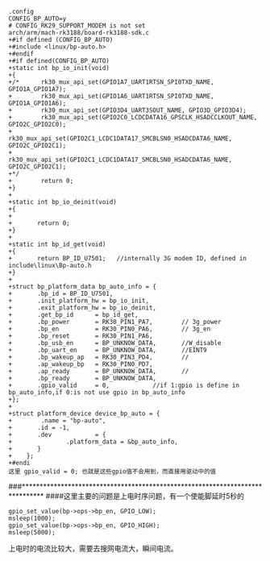 
	.config
	CONFIG_BP_AUTO=y
	# CONFIG_RK29_SUPPORT_MODEM is not set
	arch/arm/mach-rk3188/board-rk3188-sdk.c
	+#if defined (CONFIG_BP_AUTO)
	+#include <linux/bp-auto.h>
	+#endif
	+#if defined(CONFIG_BP_AUTO)
	+static int bp_io_init(void)
	+{
	+/*      rk30_mux_api_set(GPIO1A7_UART1RTSN_SPI0TXD_NAME, GPIO1A_GPIO1A7);
	+        rk30_mux_api_set(GPIO1A6_UART1RTSN_SPI0TXD_NAME, GPIO1A_GPIO1A6);
	+        rk30_mux_api_set(GPIO3D4_UART3SOUT_NAME, GPIO3D_GPIO3D4);
	+        rk30_mux_api_set(GPIO2C0_LCDCDATA16_GPSCLK_HSADCCLKOUT_NAME, GPIO2C_GPIO2C0);
	+        rk30_mux_api_set(GPIO2C1_LCDC1DATA17_SMCBLSN0_HSADCDATA6_NAME, GPIO2C_GPIO2C1);
	+        rk30_mux_api_set(GPIO2C1_LCDC1DATA17_SMCBLSN0_HSADCDATA6_NAME, GPIO2C_GPIO2C1);
	+*/
	+        return 0;
	+}
	+
	+static int bp_io_deinit(void)
	+{
	+       
	+       return 0;
	+}
	+
	+static int bp_id_get(void)
	+{      
	+       return BP_ID_U7501;   //internally 3G modem ID, defined in  include\linux\Bp-auto.h
	+} 
	+
	+struct bp_platform_data bp_auto_info = {       
	+       .bp_id = BP_ID_U7501,
	+       .init_platform_hw = bp_io_init, 
	+       .exit_platform_hw = bp_io_deinit,
	+       .get_bp_id      = bp_id_get,    
	+       .bp_power       = RK30_PIN1_PA7,        // 3g_power
	+       .bp_en          = RK30_PIN0_PA6,        // 3g_en
	+       .bp_reset       = RK30_PIN1_PA6,
	+       .bp_usb_en      = BP_UNKNOW_DATA,       //W_disable
	+       .bp_uart_en     = BP_UNKNOW_DATA,       //EINT9
	+       .bp_wakeup_ap   = RK30_PIN3_PD4,        //
	+       .ap_wakeup_bp   = RK30_PIN0_PD7,
	+       .ap_ready       = BP_UNKNOW_DATA,       //
	+       .bp_ready       = BP_UNKNOW_DATA,
	+       .gpio_valid     = 0,            //if 1:gpio is define in bp_auto_info,if 0:is not use gpio in bp_auto_info
	+};
	+
	+struct platform_device device_bp_auto = {      
	+        .name = "bp-auto",     
	+       .id = -1,       
	+       .dev            = {
	+               .platform_data = &bp_auto_info,
	+       }       
	+    };
	+#endi
	这里 gpio_valid = 0; 也就是这些gpio值不会用到，而直接用驱动中的值
###******************************************************************************
####这里主要的问题是上电时序问题，有一个使能脚延时5秒的

	gpio_set_value(bp->ops->bp_en, GPIO_LOW);
	msleep(1000);
	gpio_set_value(bp->ops->bp_en, GPIO_HIGH);
	msleep(5000);

上电时的电流比较大，需要去搜网电流大，瞬间电流。
